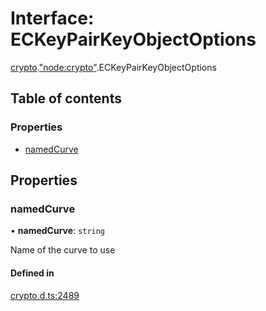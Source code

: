 # Interface: ECKeyPairKeyObjectOptions

[crypto](../modules/crypto.md).["node:crypto"](../modules/crypto._node_crypto_.md).ECKeyPairKeyObjectOptions

## Table of contents

### Properties

- [namedCurve](crypto._node_crypto_.ECKeyPairKeyObjectOptions.md#namedcurve)

## Properties

### namedCurve

• **namedCurve**: `string`

Name of the curve to use

#### Defined in

[crypto.d.ts:2489](https://github.com/goodcodedev/bun-types/blob/8bd1b3a/crypto.d.ts#L2489)
